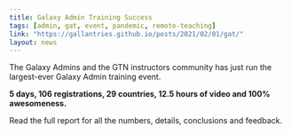 ```yaml
---
title: Galaxy Admin Training Success
tags: [admin, gat, event, pandemic, remote-teaching]
link: "https://gallantries.github.io/posts/2021/02/01/gat/"
layout: news
---
```


The Galaxy Admins and the GTN instructors community has just run the largest-ever Galaxy Admin training event.

**5 days, 106 registrations, 29 countries, 12.5 hours of video and 100% awesomeness.**

Read the full report for all the numbers, details, conclusions and feedback.
